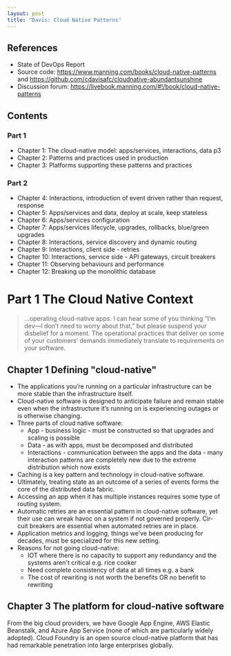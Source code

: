 ```yaml
---
layout: post
title: "Davis: Cloud Native Patterns"
---
```

## References

* State of DevOps Report
* Source code: https://www.manning.com/books/cloud-native-patterns and https://github.com/cdavisafc/cloudnative-abundantsunshine
* Discussion forum: https://livebook.manning.com/#!/book/cloud-native-patterns

## Contents
### Part 1
* Chapter 1: The cloud-native model: apps/services, interactions, data p3
* Chapter 2: Patterns and practices used in production
* Chapter 3: Platforms supporting these patterns and practices

### Part 2
* Chapter 4: Interactions, introduction of event driven rather than request, response
* Chapter 5: Apps/services and data, deploy at scale, keep stateless
* Chapter 6: Apps/services configuration
* Chapter 7: Apps/services lifecycle, upgrades, rollbacks, blue/green upgrades
* Chapter 8: Interactions, service discovery and dynamic routing
* Chapter 9: Interactions, client side - retries
* Chapter 10: Interactions, service side - API gateways, circuit breakers
* Chapter 11: Observing behaviours and performance
* Chapter 12: Breaking up the monolithic database

# Part 1 The Cloud Native Context

>...operating cloud-native apps. I can hear some of you thinking “I’m dev—I don’t need to worry about that,” but please suspend your disbelief for a moment. The operational practices that deliver on some of your customers’ demands immediately translate to requirements on your software.

## Chapter 1 Defining "cloud-native"

* The applications you’re running on a particular infrastructure can be more stable than the infrastructure itself.
* Cloud-native software is designed to anticipate failure and remain stable even when the infrastructure it’s running on is experiencing outages or is otherwise changing.
* Three parts of cloud native software:
    - App - business logic - must be constructed so that upgrades and scaling is possible
    - Data - as with apps, must be decomposed and distributed
    - Interactions - communication between the apps and the data - many interaction patterns are completely new due to the extreme distribution which now exists
* Caching is a key pattern and technology in cloud-native software.
* Ultimately, treating state as an outcome of a series of events forms the core of the distributed data fabric.
* Accessing an app when it has multiple instances requires some type of routing system.
* Automatic retries are an essential pattern in cloud-native software, yet their use can wreak havoc on a system if not governed properly. Cir- cuit breakers are essential when automated retries are in place.
* Application metrics and logging, things we’ve been producing for decades, must be specialized for this new setting.
* Reasons for not going cloud-native:
    - IOT where there is no capacity to support any redundancy and the systems aren't critical e.g. rice cooker
    - Need complete consistency of data at all times e.g. a bank
    - The cost of rewriting is not worth the benefits OR no benefit to rewriting

## Chapter 3 The platform for cloud-native software

From the big cloud providers, we have Google App Engine, AWS Elastic Beanstalk, and Azure App Service (none of which are particularly widely adopted). Cloud Foundry is an open source cloud-native platform that has had remarkable penetration into large enterprises globally.

